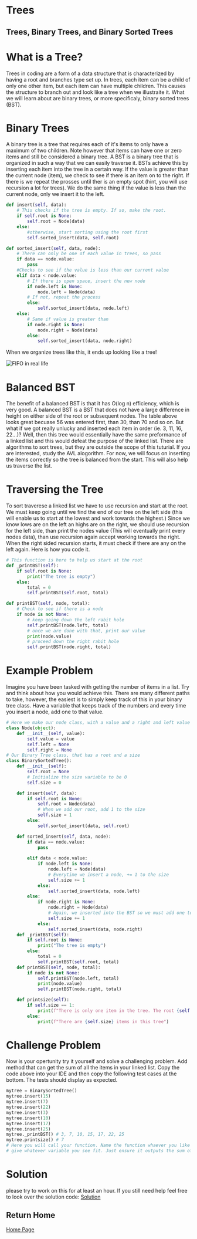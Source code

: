 # Trees
## Trees, Binary Trees, and Binary Sorted Trees

# What is a Tree?
Trees in coding are a form of a data structure that is characterized by having a root and branches type set up. In trees, each item can be a child of only one other item, but each item can have multiple children. This causes the structure to branch out and look like a tree when we illustraite it. What we will learn about are binary trees, or more specificaly, binary sorted trees (BST). 

# Binary Trees
A binary tree is a tree that requires each of it's items to only have a maximum of two children. Note however that items can have one or zero items and still be considered a binary tree. A BST is a binary tree that is organized in such a way that we can easily traverse it. BSTs achieve this by inserting each item into the tree in a certain way. If the value is greater than the current node (item), we check to see if there is an item on to the right. If there is we repeat the prosses until ther is an empty spot (hint, you will use recursion a lot for trees). We do the same thing if the value is less than the current node, only we insert it to the left.

```python
def insert(self, data):
    # This checks if the tree is empty. If so, make the root.
    if self.root is None:
        self.root = Node(data)
    else:
        #otherwise, start sorting using the root first
        self.sorted_insert(data, self.root) 

def sorted_insert(self, data, node):
    # There can only be one of each value in trees, so pass
    if data == node.value:
        pass
    #Checks to see if the value is less than our current value
    elif data < node.value:
        # If there is open space, insert the new node
        if node.left is None:
            node.left = Node(data)
        # If not, repeat the process
        else:
            self.sorted_insert(data, node.left)
    else:
        # Same if value is greater than
        if node.right is None:
            node.right = Node(data)
        else:
            self.sorted_insert(data, node.right)
```

When we organize trees like this, it ends up looking like a tree! 

![FIFO in real life](images/bst.png)

# Balanced BST
The benefit of a balanced BST is that it has O(log n) efficiency, which is very good. A balanced BST is a BST that does not have a large difference in height on either side of the root or subsequent nodes. The table above looks great becuase 56 was entered first, than 30, than 70 and so on. But what if we got really unlucky and inserted each item in order (ie. 3, 11, 16, 22...)? Well, then this tree would essentially have the same preformance of a linked list and this would defeat the purpose of the linked list. There are algorithms to sort trees, but they are outside the scope of this tuturial. If you are interested, study the AVL alogorithm. For now, we will focus on inserting the items correctly so the tree is balanced from the start. This will also help us traverse the list. 



# Traversing the Tree
To sort traverese a linked list we have to use recursion and start at the root. We must keep going until we find the end of our tree on the left side (this will enable us to start at the lowest and work towards the highest.) Since we know lows are on the left an highs are on the right, we should use recursion for the left side, than print the nodes value (This will eventually print every nodes data), than use recursion again accept working towards the right. When the right sided recursion starts, it must check if there are any on the left again. Here is how you code it. 

```python
# This function is here to help us start at the root
def _printBST(self):
    if self.root is None:
        print("The tree is empty")
    else:
        total = 0
        self.printBST(self.root, total)

def printBST(self, node, total):
    # Check to see if there is a node
    if node is not None:
        # keep going down the left rabit hole
        self.printBST(node.left, total)
        # once we are done with that, print our value
        print(node.value)
        # proceed down the right rabit hole
        self.printBST(node.right, total)
```


# Example Problem

Imagine you have been tasked with getting the number of items in a list. Try and think about how you would achieve this. There are many different paths to take, however, the easiest is to simply keep track of this in your binary tree class. Have a variable that keeps track of the numbers and every time you insert a node, add one to that value.

```python
# Here we make our node class, with a value and a right and left value
class Node(object):
    def __init__(self, value):
        self.value = value
        self.left = None
        self.right = None
# Our Binary Tree class, that has a root and a size
class BinarySortedTree():
    def __init__(self):
        self.root = None
        # Initialize the size variable to be 0
        self.size = 0

    def insert(self, data):
        if self.root is None:
            self.root = Node(data)
            # When we add our root, add 1 to the size
            self.size = 1
        else:
            self.sorted_insert(data, self.root) 

    def sorted_insert(self, data, node):
        if data == node.value:
            pass
        
        elif data < node.value:
            if node.left is None:
                node.left = Node(data)
                # Everytime we insert a node, += 1 to the size
                self.size += 1
            else:
                self.sorted_insert(data, node.left)
        else:
            if node.right is None:
                node.right = Node(data)
                # Again, we inserted into the BST so we must add one to size
                self.size += 1
            else:
                self.sorted_insert(data, node.right)
    def _printBST(self):
        if self.root is None:
            print("The tree is empty")
        else:
            total = 0
            self.printBST(self.root, total)
    def printBST(self, node, total):
        if node is not None:
            self.printBST(node.left, total)
            print(node.value)
            self.printBST(node.right, total)

    def printsize(self):
        if self.size == 1:
            print(f"There is only one item in the tree. The root {self.root}.")
        else:
            print(f"There are {self.size} items in this tree")


```

# Challenge Problem
Now is your opertunity try it yourself and solve a challenging problem. Add method that can get the sum of all the items in your linked list. Copy the code above into your IDE and then copy the following test cases at the bottom. The tests should display as expected. 
```python
mytree = BinarySortedTree()
mytree.insert(15)
mytree.insert(7)
mytree.insert(22)
mytree.insert(3)
mytree.insert(10)
mytree.insert(17)
mytree.insert(25)
mytree._printBST() # 3, 7, 10, 15, 17, 22, 25
mytree.printsize() # 7
# Here you will call your function. Name the function whaever you like and 
# give whatever variable you see fit. Just ensure it outputs the sum of all (99)

```

# Solution

please try to work on this for at least an hour. If you still need help feel free to look over the solution code:
[Solution](treesolution.py)

## Return Home
[Home Page](home.md)